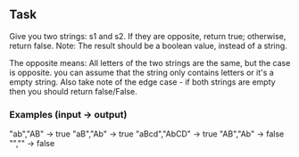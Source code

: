 <h2>Task</h2>

Give you two strings: s1 and s2. If they are opposite, return true; otherwise, return false. Note: The result should be a boolean value, instead of a string.

The opposite means: All letters of the two strings are the same, but the case is opposite. you can assume that the string only contains letters or it's a empty string. Also take note of the edge case - if both strings are empty then you should return false/False.

<h3>Examples (input -> output)</h3>
"ab","AB"     -> true
"aB","Ab"     -> true
"aBcd","AbCD" -> true
"AB","Ab"     -> false
"",""         -> false
